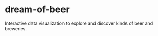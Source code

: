 # dream-of-beer
Interactive data visualization to explore and discover kinds of beer and breweries.
